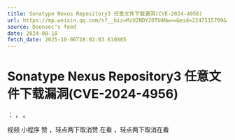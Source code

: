 ```yaml
---
title: Sonatype Nexus Repository3 任意文件下载漏洞(CVE-2024-4956)
url: https://mp.weixin.qq.com/s?__biz=MzU2NDY2OTU4Nw==&mid=2247515709&idx=1&sn=59db911ed2d846bcad68279346c33e7f
source: Doonsec's feed
date: 2024-08-18
fetch_date: 2025-10-06T18:02:03.610805
---
```


# Sonatype Nexus Repository3 任意文件下载漏洞(CVE-2024-4956)

：
，
。

视频
小程序
赞
，轻点两下取消赞
在看
，轻点两下取消在看